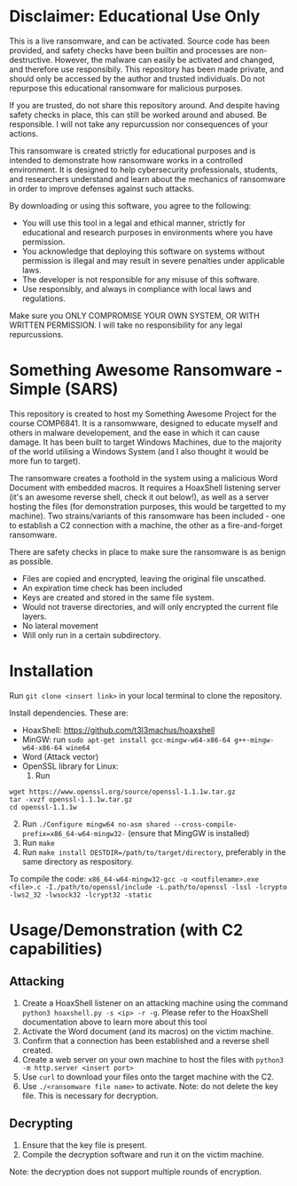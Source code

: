 # Disclaimer: Educational Use Only
This is a live ransomware, and can be activated. Source code has been provided, and safety checks have been builtin and processes are non-destructive. However, the malware can easily be activated and changed, and therefore use responsibily. This repository has been made private, and should only be accessed by the author and trusted individuals. Do not repurpose this educational ransomware for malicious purposes. 

If you are trusted, do not share this repository around. And despite having safety checks in place, this can still be worked around and abused. Be responsible. I will not take any repurcussion nor consequences of your actions.

This ransomware is created strictly for educational purposes and is intended to demonstrate how ransomware works in a controlled environment. It is designed to help cybersecurity professionals, students, and researchers understand and learn about the mechanics of ransomware in order to improve defenses against such attacks.

By downloading or using this software, you agree to the following:

- You will use this tool in a legal and ethical manner, strictly for educational and research purposes in environments where you have permission.
- You acknowledge that deploying this software on systems without permission is illegal and may result in severe penalties under applicable laws.
- The developer is not responsible for any misuse of this software.
- Use responsibly, and always in compliance with local laws and regulations.

Make sure you ONLY COMPROMISE YOUR OWN SYSTEM, OR WITH WRITTEN PERMISSION. I will take no responsibility for any legal repurcussions.

# Something Awesome Ransomware - Simple (SARS)
This repository is created to host my Something Awesome Project for the course COMP6841. It is a ransomwware, designed to educate myself and others in malware developement, and the ease in which it can cause damage. It has been built to target Windows Machines, due to the majority of the world utilising a Windows System (and I also thought it would be more fun to target).

The ransomware creates a foothold in the system using a malicious Word Document with embedded macros. It requires a HoaxShell listening server (it's an awesome reverse shell, check it out below!), as well as a server hosting the files (for demonstration purposes, this would be targetted to my machine). Two strains/variants of this ransomware has been included - one to establish a C2 connection with a machine, the other as a fire-and-forget ransomware. 

There are safety checks in place to make sure the ransomware is as benign as possible. 
- Files are copied and encrypted, leaving the original file unscathed.
- An expiration time check has been included
- Keys are created and stored in the same file system.
- Would not traverse directories, and will only encrypted the current file layers.
- No lateral movement
- Will only run in a certain subdirectory.

# Installation
Run `git clone <insert link>` in your local terminal to clone the repository.

Install dependencies. These are:
- HoaxShell: https://github.com/t3l3machus/hoaxshell
- MinGW: run `sudo apt-get install gcc-mingw-w64-x86-64 g++-mingw-w64-x86-64 wine64`
- Word (Attack vector)
- OpenSSL library for Linux:
  1. Run
```
wget https://www.openssl.org/source/openssl-1.1.1w.tar.gz
tar -xvzf openssl-1.1.1w.tar.gz
cd openssl-1.1.1w
```
2. Run `./Configure mingw64 no-asm shared --cross-compile-prefix=x86_64-w64-mingw32-` (ensure that MingGW is installed)
3. Run `make`
4. Run `make install DESTDIR=/path/to/target/directory`, preferably in the same directory as respository.

  
To compile the code: `x86_64-w64-mingw32-gcc -o <outfilename>.exe <file>.c -I./path/to/openssl/include -L.path/to/openssl -lssl -lcrypto -lws2_32 -lwsock32 -lcrypt32 -static`

# Usage/Demonstration (with C2 capabilities)
## Attacking
1. Create a HoaxShell listener on an attacking machine using the command `python3 hoaxshell.py -s <ip> -r -g`. Please refer to the HoaxShell documentation above to learn more about this tool
2. Activate the Word document (and its macros) on the victim machine.
3. Confirm that a connection has been established and a reverse shell created.
4. Create a web server on your own machine to host the files with `python3 -m http.server <insert port>`
5. Use `curl` to download your files onto the target machine with the C2.
6. Use `./<ransomware file name>` to activate.
Note: do not delete the key file. This is necessary for decryption.

## Decrypting
1. Ensure that the key file is present.
2. Compile the decryption software and run it on the victim machine.

Note: the decryption does not support multiple rounds of encryption.
